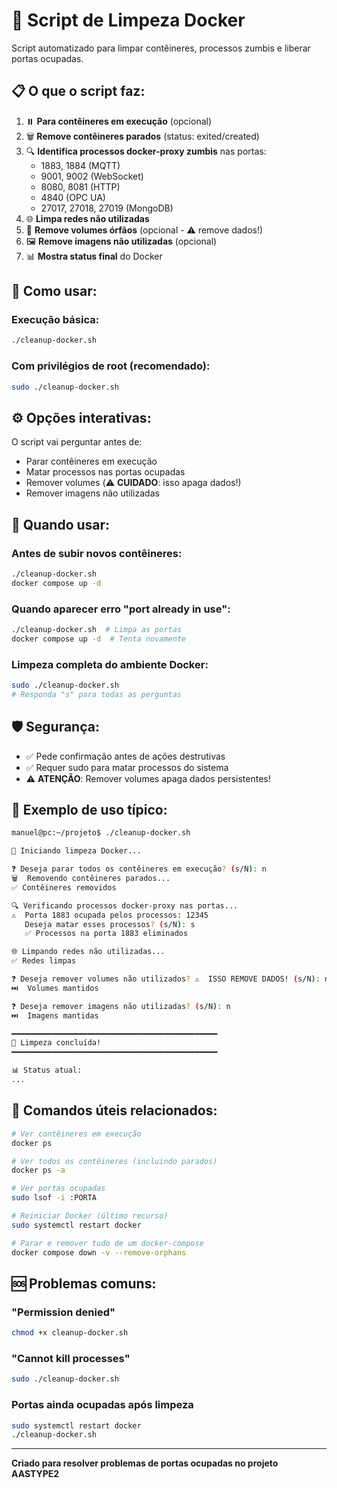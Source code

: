 # 🧹 Script de Limpeza Docker

Script automatizado para limpar contêineres, processos zumbis e liberar portas ocupadas.

## 📋 O que o script faz:

1. ⏸️  **Para contêineres em execução** (opcional)
2. 🗑️  **Remove contêineres parados** (status: exited/created)
3. 🔍 **Identifica processos docker-proxy zumbis** nas portas:
   - 1883, 1884 (MQTT)
   - 9001, 9002 (WebSocket)
   - 8080, 8081 (HTTP)
   - 4840 (OPC UA)
   - 27017, 27018, 27019 (MongoDB)
4. 🌐 **Limpa redes não utilizadas**
5. 💾 **Remove volumes órfãos** (opcional - ⚠️ remove dados!)
6. 🖼️  **Remove imagens não utilizadas** (opcional)
7. 📊 **Mostra status final** do Docker

## 🚀 Como usar:

### Execução básica:
```bash
./cleanup-docker.sh
```

### Com privilégios de root (recomendado):
```bash
sudo ./cleanup-docker.sh
```

## ⚙️ Opções interativas:

O script vai perguntar antes de:
- Parar contêineres em execução
- Matar processos nas portas ocupadas
- Remover volumes (⚠️ **CUIDADO**: isso apaga dados!)
- Remover imagens não utilizadas

## 🔧 Quando usar:

### Antes de subir novos contêineres:
```bash
./cleanup-docker.sh
docker compose up -d
```

### Quando aparecer erro "port already in use":
```bash
./cleanup-docker.sh  # Limpa as portas
docker compose up -d  # Tenta novamente
```

### Limpeza completa do ambiente Docker:
```bash
sudo ./cleanup-docker.sh
# Responda "s" para todas as perguntas
```

## 🛡️ Segurança:

- ✅ Pede confirmação antes de ações destrutivas
- ✅ Requer sudo para matar processos do sistema
- ⚠️  **ATENÇÃO**: Remover volumes apaga dados persistentes!

## 📝 Exemplo de uso típico:

```bash
manuel@pc:~/projeto$ ./cleanup-docker.sh

🧹 Iniciando limpeza Docker...

❓ Deseja parar todos os contêineres em execução? (s/N): n
🗑️  Removendo contêineres parados...
✅ Contêineres removidos

🔍 Verificando processos docker-proxy nas portas...
⚠️  Porta 1883 ocupada pelos processos: 12345
   Deseja matar esses processos? (s/N): s
   ✅ Processos na porta 1883 eliminados

🌐 Limpando redes não utilizadas...
✅ Redes limpas

❓ Deseja remover volumes não utilizados? ⚠️  ISSO REMOVE DADOS! (s/N): n
⏭️  Volumes mantidos

❓ Deseja remover imagens não utilizadas? (s/N): n
⏭️  Imagens mantidas

━━━━━━━━━━━━━━━━━━━━━━━━━━━━━━━━━━━━━━━━━━━━━━
🎉 Limpeza concluída!
━━━━━━━━━━━━━━━━━━━━━━━━━━━━━━━━━━━━━━━━━━━━━━

📊 Status atual:
...
```

## 🔗 Comandos úteis relacionados:

```bash
# Ver contêineres em execução
docker ps

# Ver todos os contêineres (incluindo parados)
docker ps -a

# Ver portas ocupadas
sudo lsof -i :PORTA

# Reiniciar Docker (último recurso)
sudo systemctl restart docker

# Parar e remover tudo de um docker-compose
docker compose down -v --remove-orphans
```

## 🆘 Problemas comuns:

### "Permission denied"
```bash
chmod +x cleanup-docker.sh
```

### "Cannot kill processes"
```bash
sudo ./cleanup-docker.sh
```

### Portas ainda ocupadas após limpeza
```bash
sudo systemctl restart docker
./cleanup-docker.sh
```

---

**Criado para resolver problemas de portas ocupadas no projeto AASTYPE2**
